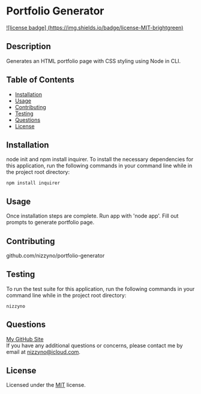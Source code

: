 # Portfolio Generator
  [![license badge] (https://img.shields.io/badge/license-MIT-brightgreen)](https://opensource.org/licenses/MIT)
  ## Description
  Generates an HTML portfolio page with CSS styling using Node in CLI.
  ## Table of Contents
  - [Installation](#installation)
  - [Usage](#usage)
  - [Contributing](#contributing)
  - [Testing](#testing)
  - [Questions](#questions)
  - [License](#license)
  ## Installation
  node init and npm install inquirer.
  To install the necessary dependencies for this application, run the following commands in your command line while in the project root directory:  
  ```
  npm install inquirer
  ```
  ## Usage
  Once installation steps are complete. Run app with 'node app'. Fill out prompts to generate portfolio page.
  ## Contributing
  github.com/nizzyno/portfolio-generator
  ## Testing
  To run the test suite for this application, run the following commands in your command line while in the project root directory:  
  ```
  nizzyno
  ```
  ## Questions
  [My GitHub Site](https://www.github.com/undefined)\
  If you have any additional questions or concerns, please contact me by email at <nizzyno@icloud.com>.
  ## License
  Licensed under the [MIT](https://opensource.org/licenses/MIT) license.